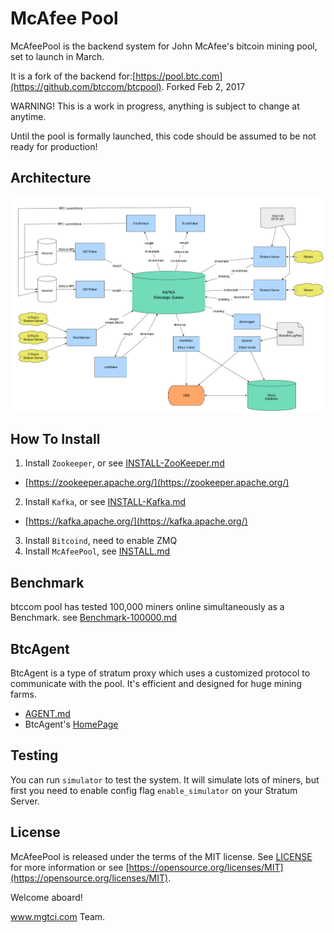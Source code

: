 McAfee Pool
==================

McAfeePool is the backend system for John McAfee's bitcoin mining pool, set to launch in March.

It is a fork of the backend for:[https://pool.btc.com](https://github.com/btccom/btcpool).
Forked Feb 2, 2017

WARNING!
This is a work in progress, anything is subject to change at anytime.

Until the pool is formally launched, this code should be assumed to be not ready for production!



## Architecture

![Architecture](docs/btcpool.png)

## How To Install

1. Install `Zookeeper`, or see [INSTALL-ZooKeeper.md](https://github.com/mpatc/McAfeePool/blob/master/docs/INSTALL-ZooKeeper.md)
  * [https://zookeeper.apache.org/](https://zookeeper.apache.org/)
2. Install `Kafka`, or see [INSTALL-Kafka.md](https://github.com/mpatc/McAfeePool/blob/master/docs/INSTALL-Kafka.md)
  * [https://kafka.apache.org/](https://kafka.apache.org/)
3. Install `Bitcoind`, need to enable ZMQ
4. Install `McAfeePool`, see [INSTALL.md](https://github.com/mpatc/McAfeePool/blob/master/INSTALL.md)

## Benchmark

btccom pool has tested 100,000 miners online simultaneously as a Benchmark. see [Benchmark-100000.md](https://github.com/mpatc/McAfeePool/blob/master/docs/Benchmark-100000.md)

## BtcAgent

BtcAgent is a type of stratum proxy which uses a customized protocol to communicate with the pool. It's efficient and designed for huge mining farms.

* [AGENT.md](https://github.com/mpatc/McAfeePool/blob/master/docs/AGENT.md)
* BtcAgent's [HomePage](https://github.com/btccom/btcagent)

## Testing

You can run `simulator` to test the system. It will simulate lots of miners, but first you need to enable config flag `enable_simulator` on your Stratum Server.

## License
McAfeePool is released under the terms of the MIT license. See [LICENSE](LICENSE) for more information or see [https://opensource.org/licenses/MIT](https://opensource.org/licenses/MIT).


Welcome aboard!

www.mgtci.com Team.
